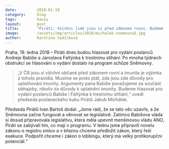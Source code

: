 ```yaml
---
date:         2018-01-19
category:     blog
tags:         kauzy
layout:       post
title:        "Piráti: Všichni lidé jsou si před zákonem rovni. Budeme hlasovat pro vydání Babiše i Faltýnka"
image:        /assets/img/articles/2018/michalek-snemovna3.jpg
author:       Karolína Sadílková
---
```

 
Praha, 19. ledna 2018 – Piráti dnes budou hlasovat pro vydání poslanců Andreje Babiše a Jaroslava Faltýnka k trestnímu stíhání. Po mnoha týdnech obstrukcí se hlasování o vydání dostalo na program schůze Sněmovny.

> „V ČR jsou si všichni občané před zákonem rovni a imunita je výjimka z tohoto pravidla. Musíme se proto ptát, zda jsou zde důvody pro uplatňování imunity. Argumenty pana Babiše považujeme za součást obhajoby, nikoliv za důvody k uplatnění imunity. Budeme hlasovat pro vydání poslanců Babiše i Faltýnka k trestnímu stíhání,“ uvedl předseda poslaneckého kubu Pirátů Jakub Michálek.

Předseda Pirátů Ivan Bartoš dodal: „Jsme rádi, že se tato věc uzavře, a že Sněmovna začne fungovat a věnovat se legislativě. Zatímco Babišova vláda si dosud připravovala legislativu, která měla upevnit menšinovou vládu ANO, Piráti se zabývali tím, co mají v programu. V lednu jsme připravili novelu zákonu o registru smluv a v březnu chceme předložit zákon, který řeší exekuce. Podpořit chceme i zákon o lobbingu, který má velký protikorupční potenciál.“

